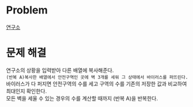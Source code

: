 # Problem
[연구소](https://www.acmicpc.net/problem/14502)
   
# 문제 해결
연구소의 상황을 입력받아 다른 배열에 복사해준다.   
`(반복 A)복사한 배열에서 안전구역인 곳에 벽 3개를 세워 그 상태에서 바이러스를 퍼뜨린다.`   
바이러스가 다 퍼지면 안전구역의 수를 세고 구역의 수를 기존의 저장한 값과 비교하여 최대인지 확인한다.   
모든 벽을 세울 수 있는 경우의 수를 계산할 때까지 (반복 A)을 반복한다.   